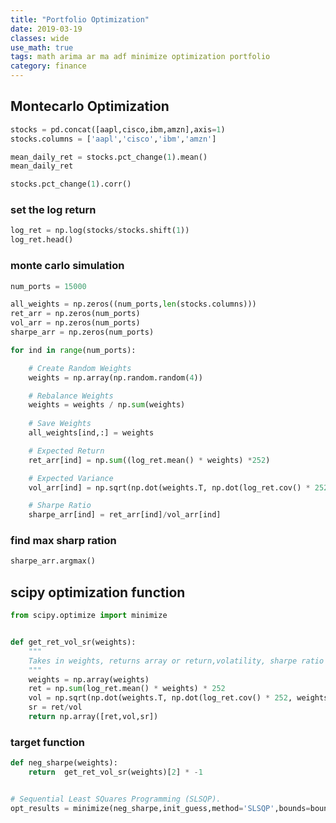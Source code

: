 ```yaml
---
title: "Portfolio Optimization"
date: 2019-03-19
classes: wide
use_math: true
tags: math arima ar ma adf minimize optimization portfolio
category: finance
---
```



## Montecarlo Optimization  

```python
stocks = pd.concat([aapl,cisco,ibm,amzn],axis=1)
stocks.columns = ['aapl','cisco','ibm','amzn']

mean_daily_ret = stocks.pct_change(1).mean()
mean_daily_ret

stocks.pct_change(1).corr()


```

### set the log return  
```python
log_ret = np.log(stocks/stocks.shift(1))
log_ret.head()
```

### monte carlo simulation  
```python
num_ports = 15000

all_weights = np.zeros((num_ports,len(stocks.columns)))
ret_arr = np.zeros(num_ports)
vol_arr = np.zeros(num_ports)
sharpe_arr = np.zeros(num_ports)

for ind in range(num_ports):

    # Create Random Weights
    weights = np.array(np.random.random(4))

    # Rebalance Weights
    weights = weights / np.sum(weights)
    
    # Save Weights
    all_weights[ind,:] = weights

    # Expected Return
    ret_arr[ind] = np.sum((log_ret.mean() * weights) *252)

    # Expected Variance
    vol_arr[ind] = np.sqrt(np.dot(weights.T, np.dot(log_ret.cov() * 252, weights)))

    # Sharpe Ratio
    sharpe_arr[ind] = ret_arr[ind]/vol_arr[ind]
```

### find max sharp ration  
```python
sharpe_arr.argmax()
```    


## scipy optimization function  
```python
from scipy.optimize import minimize


def get_ret_vol_sr(weights):
    """
    Takes in weights, returns array or return,volatility, sharpe ratio
    """
    weights = np.array(weights)
    ret = np.sum(log_ret.mean() * weights) * 252
    vol = np.sqrt(np.dot(weights.T, np.dot(log_ret.cov() * 252, weights)))
    sr = ret/vol
    return np.array([ret,vol,sr])

```


### target function  
```python
def neg_sharpe(weights):
    return  get_ret_vol_sr(weights)[2] * -1


# Sequential Least SQuares Programming (SLSQP).
opt_results = minimize(neg_sharpe,init_guess,method='SLSQP',bounds=bounds,constraints=cons)



```    